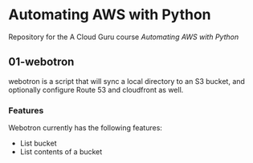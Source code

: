 # Automating AWS with Python

Repository for the A Cloud Guru course *Automating AWS with Python*

## 01-webotron

webotron is a script that will sync a local directory to an S3 bucket, and optionally configure Route 53 and cloudfront as well.

### Features

Webotron currently has the following features:

- List bucket
- List contents of a bucket
